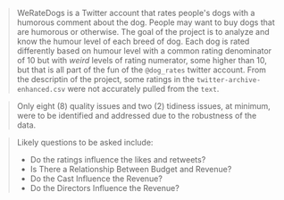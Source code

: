 > WeRateDogs is a Twitter account that rates people's dogs with a humorous comment about the dog. People may want to buy dogs that are humorous or  otherwise. The goal of the project is to analyze and know the humour level of each breed of dog. Each dog is rated differently based on humour level with a common rating denominator of 10 but with _weird_ levels of rating numerator, some higher than 10, but that is all part of the fun of the `@dog_rates` twitter account. From the descriptin of the project, some ratings in the `twitter-archive-enhanced.csv` were not accurately pulled from the `text`.

> Only eight (8) quality issues and two (2) tidiness issues, at minimum, were to be identified and addressed due to the robustness of the data.

> Likely questions to be asked include:
> - Do the ratings influence the likes and retweets?
> - Is There a Relationship Between Budget and Revenue?
> - Do the Cast Influence the Revenue?
> - Do the Directors Influence the Revenue?